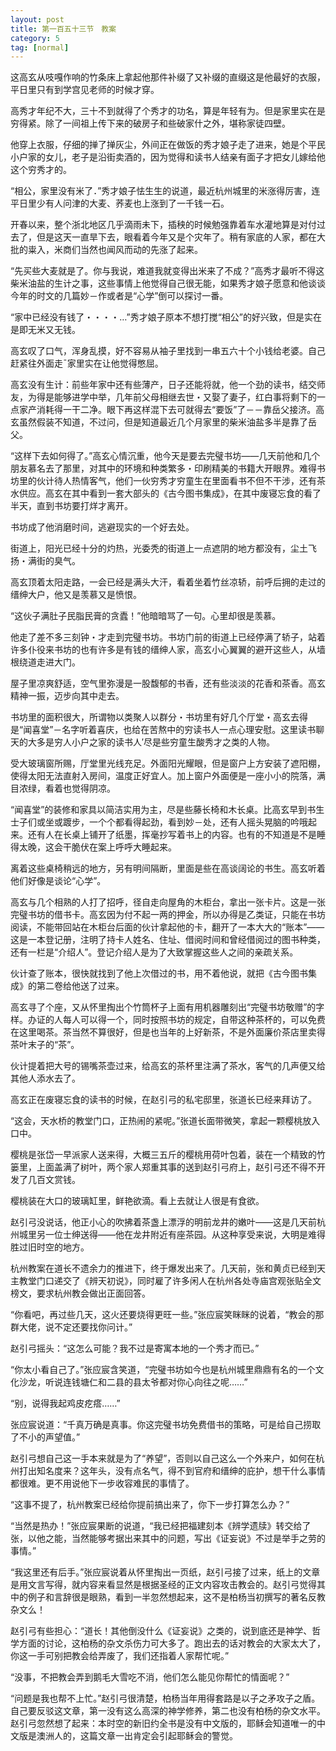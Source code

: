 ```yaml
---
layout: post
title: 第一百五十三节　教案
category: 5
tag: [normal]
---
```


这高玄从吱嘎作响的竹条床上拿起他那件补缀了又补缀的直缀这是他最好的衣服，平日里只有到学宫见老师的时候才穿。

高秀才年纪不大，三十不到就得了个秀才的功名，算是年轻有为。但是家里实在是穷得紧。除了一间祖上传下来的破房子和些破家什之外，堪称家徒四壁。

他穿上衣服，仔细的掸了掸灰尘，外间正在做饭的秀才娘子走了进来，她是个平民小户家的女儿，老子是沿街卖酒的，因为觉得和读书人结亲有面子才把女儿嫁给他这个穷秀才的。

“相公，家里没有米了．”秀才娘子怯生生的说道，最近杭州城里的米涨得厉害，连平日里少有人问津的大麦、荞麦也上涨到了一千钱一石。

开春以来，整个浙北地区几乎滴雨未下，插秧的时候勉强靠着车水灌地算是对付过去了，但是这天一直旱下去，眼看着今年又是个灾年了。稍有家底的人家，都在大批的粜入，米商们当然也闻风而动的先涨了起来。

“先买些大麦就是了。你与我说，难道我就变得出米来了不成？”高秀才最听不得这柴米油盐的生计之事，这些事情上他觉得自己很无能，如果秀才娘子愿意和他谈谈今年的时文的几篇妙－作或者是“心学”倒可以探讨一番。

“家中已经没有钱了・・・・…”秀才娘子原本不想打搅“相公”的好兴致，但是实在是即无米又无钱。

高玄叹了口气，浑身乱摸，好不容易从袖子里找到一串五六十个小钱给老婆。自己赶紧往外面走ˉ家里实在让他觉得憋屈。

高玄没有生计：前些年家中还有些薄产，日子还能将就，他一个劲的读书，结交师友，为得是能够进学中举，几年前父母相继去世・又娶了妻子，红白事将剩下的一点家产消耗得一干二净。眼下再这样混下去可就得去“要饭”了－－靠岳父接济。高玄虽然假装不知道，不过问，但是知道最近几个月家里的柴米油盐多半是靠了岳父。

“这样下去如何得了。”高玄心情沉重，他今天是要去完璧书坊――几天前他和几个朋友慕名去了那里，对其中的环境和种类繁多・印刷精美的书籍大开眼界。难得书坊里的伙计待人热情客气，他们一伙穷秀才穷童生在里面看书不但不干涉，还有茶水供应。高玄在其中看到一套大部头的《古今图书集成》，在其中废寝忘食的看了半天，直到书坊要打烊才离开。

书坊成了他消磨时间，逃避现实的一个好去处。

街道上，阳光已经十分的灼热，光委秃的街道上一点遮阴的地方都没有，尘土飞扬・满街的臭气。

高玄顶着太阳走路，一会已经是满头大汗，看着坐着竹丝凉轿，前呼后拥的走过的缙绅大户，他又是羡慕又是愤恨。

“这伙子满肚子民脂民膏的贪蠹！”他暗暗骂了一句。心里却很是羡慕。

他走了差不多三刻钟・才走到完璧书坊。书坊门前的街道上已经停满了轿子，站着许多仆役来书坊的也有许多是有钱的缙绅人家，高玄小心翼翼的避开这些人，从墙根绕道走进大门。

屋子里凉爽舒适，空气里弥漫是一股馥郁的书香，还有些淡淡的花香和茶香。高玄精神一振，迈步向其中走去。

书坊里的面积很大，所谓物以类聚人以群分・书坊里有好几个厅堂・高玄去得是“闻喜堂”－名字听着喜庆，也给在苦熬中的穷读书人一点心理安慰。这里读书聊天的大多是穷人小户之家的读书人′尽是些穷童生酸秀才之类的人物。

受大玻璃窗所赐，厅堂里光线充足。外面阳光耀眼，但是窗户上方安装了遮阳棚，使得太阳无法直射入房间，温度正好宜人。加上窗户外面便是一座小小的院落，满目浓绿，看着也觉得阴凉。

“闻喜堂”的装修和家具以简洁实用为主，尽是些藤长椅和木长桌。比高玄早到书生士子们或坐或踱步，一个个都看得起劲，看到妙－处，还有人摇头晃脑的吟哦起来。还有人在长桌上铺开了纸墨，挥毫抄写着书上的内容。也有的不知道是不是睡得太晚，这会干脆伏在案上呼呼大睡起来。

离着这些桌椅稍远的地方，另有明间隔断，里面是些在高谈阔论的书生。高玄听着他们好像是谈论“心学”。

高玄与几个相熟的人打了招呼，径自走向屋角的木柜台，拿出一张卡片。这是一张完璧书坊的借书卡。高玄因为付不起一两的押金，所以办得是乙类证，只能在书坊阅读，不能带回站在木柜台后面的伙计拿起他的卡，翻开了一本大大的“账本”――这是一本登记册，注明了持卡人姓名、住址、借阅时间和曾经借阅过的图书种类，还有一栏是“介绍人”。登记介绍人是为了大致掌握这些人之间的亲疏关系。

伙计查了账本，很快就找到了他上次借过的书，用不着他说，就把《古今图书集成》的第二卷给他送了过来。

高玄寻了个座，又从怀里掏出个竹筒杯子上面有用机器雕刻出“完璧书坊敬赠”的字样。办证的人每人可以得一个，同时按照书坊的规定，自带这种茶杯的，可以免费在这里喝茶。茶当然不算很好，但是也当年的上好新茶，不是外面廉价茶店里卖得茶叶末子的“茶”。

伙计提着把大号的锡嘴茶壶过来，给高玄的茶杯里注满了茶水，客气的几声便又给其他人添水去了。

高玄正在废寝忘食的读书的时候，在赵引弓的私宅邸里，张道长已经来拜访了。

“这会，天水桥的教堂门口，正热闹的紧呢。”张道长面带微笑，拿起一颗樱桃放入口中。

樱桃是张岱一早派家人送来得，大概三五斤的樱桃用荷叶包着，装在一个精致的竹篓里，上面盖满了树叶，两个家人郑重其事的送到赵引弓府上，赵引弓还不得不开发了几百文赏钱。

樱桃装在大口的玻璃缸里，鲜艳欲滴。看上去就让人很是有食欲。

赵引弓没说话，他正小心的吹拂着茶盏上漂浮的明前龙井的嫩叶――这是几天前杭州城里另一位士绅送得――他在龙井附近有座茶园。从这种享受来说，大明是难得胜过旧时空的地方。

杭州教案在道长不遗余力的推进下，终于爆发出来了。几天前，张和黄贞已经到天主教堂门口递交了《辨天初说》，同时雇了许多闲人在杭州各处寺庙宫观张贴全文榜文，要求杭州教会做出正面回答。

“你看吧，再过些几天，这火还要烧得更旺一些。”张应宸笑眯眯的说着，“教会的那群大佬，说不定还要找你问计。”

赵引弓摇头：“这怎么可能？我不过是寄寓本地的一个秀才而已。”

“你太小看自己了。”张应宸含笑道，“完璧书坊如今也是杭州城里鼎鼎有名的一个文化沙龙，听说连钱塘仁和二县的县太爷都对你心向往之呢……”

“别，说得我起鸡皮疙瘩……”

张应宸说道：“千真万确是真事。你这完璧书坊免费借书的策略，可是给自己捞取了不小的声望值。”

赵引弓想自己这一手本来就是为了“养望”，否则以自己这么一个外来户，如何在杭州打出知名度来？这年头，没有点名气，得不到官府和缙绅的庇护，想干什么事情都很难。更不用说他下一步收容难民的事情了。

“这事不提了，杭州教案已经给你提前搞出来了，你下一步打算怎么办？”

“当然是热办！”张应宸果断的说道，“我已经把福建刻本《辨学遗牍》转交给了张，以他之能，当然能够考据出来其中的问题，写出《证妄说》不过是举手之劳的事情。”

“我这里还有后手。”张应宸说着从怀里掏出一页纸，赵引弓接了过来，纸上的文章是用文言写得，就内容来看显然是根据圣经的正文内容攻击教会的。赵引弓觉得其中的例子和言辞很是眼熟，看到一半忽然想起来，这不是柏杨当初撰写的著名反教杂文么！

赵引弓有些担心：“道长！其他倒没什么《证妄说》之类的，说到底还是神学、哲学方面的讨论，这柏杨的杂文杀伤力可大多了。跑出去的话对教会的大家太大了，你这一手可别把教会给弄废了，我们还指着人家帮忙呢。”

“没事，不把教会弄到鹅毛大雪吃不消，他们怎么能见你帮忙的情面呢？”

“问题是我也帮不上忙。”赵引弓很清楚，柏杨当年用得套路是以子之矛攻子之盾。自己要反驳这文章，第一没有这么高深的神学修养，第二也没有柏杨的杂文水平。赵引弓忽然想了起来：本时空的新旧约全书是没有中文版的，耶稣会知道唯一的中文版是澳洲人的，这篇文章一出肯定会引起耶稣会的警觉。